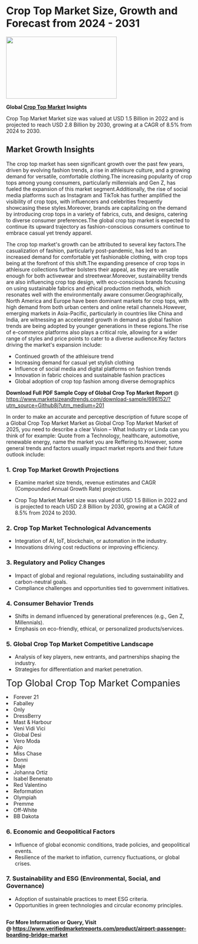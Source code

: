 <H1>Crop Top Market Size, Growth and Forecast from 2024 - 2031</H1><img class="aligncenter size-medium wp-image-584254" src="https://thirdeyenews.in/wp-content/uploads/2024/09/Global-Market-Research-300x168.jpeg" alt="" width="300" height="168" /><p><strong>Global&nbsp;<a href="https://www.marketsizeandtrends.com/download-sample/696152/?utm_source=Github8j?utm_medium=201">Crop Top Market</a> Insights</strong></p><p>Crop Top Market Market size was valued at USD 1.5 Billion in 2022 and is projected to reach USD 2.8 Billion by 2030, growing at a CAGR of 8.5% from 2024 to 2030.</p><p><h2>Market Growth Insights</h2> <p>The crop top market has seen significant growth over the past few years, driven by evolving fashion trends, a rise in athleisure culture, and a growing demand for versatile, comfortable clothing.The increasing popularity of crop tops among young consumers, particularly millennials and Gen Z, has fueled the expansion of this market segment.Additionally, the rise of social media platforms such as Instagram and TikTok has further amplified the visibility of crop tops, with influencers and celebrities frequently showcasing these styles.Moreover, brands are capitalizing on the demand by introducing crop tops in a variety of fabrics, cuts, and designs, catering to diverse consumer preferences.The global crop top market is expected to continue its upward trajectory as fashion-conscious consumers continue to embrace casual yet trendy apparel.</p> <p>The crop top market's growth can be attributed to several key factors.The casualization of fashion, particularly post-pandemic, has led to an increased demand for comfortable yet fashionable clothing, with crop tops being at the forefront of this shift.The expanding presence of crop tops in athleisure collections further bolsters their appeal, as they are versatile enough for both activewear and streetwear.Moreover, sustainability trends are also influencing crop top design, with eco-conscious brands focusing on using sustainable fabrics and ethical production methods, which resonates well with the environmentally aware consumer.Geographically, North America and Europe have been dominant markets for crop tops, with high demand from both urban centers and online retail channels.However, emerging markets in Asia-Pacific, particularly in countries like China and India, are witnessing an accelerated growth in demand as global fashion trends are being adopted by younger generations in these regions.The rise of e-commerce platforms also plays a critical role, allowing for a wider range of styles and price points to cater to a diverse audience.Key factors driving the market's expansion include: <ul> <li>Continued growth of the athleisure trend</li> <li>Increasing demand for casual yet stylish clothing</li> <li>Influence of social media and digital platforms on fashion trends</li> <li>Innovation in fabric choices and sustainable fashion practices</li> <li>Global adoption of crop top fashion among diverse demographics</li> </ul> <p><span class=""><strong>Download Full PDF Sample Copy of Global Crop Top Market Report</strong> @ <a href="https://www.marketsizeandtrends.com/download-sample/696152/?utm_source=Github8j?utm_medium=201" target="_blank">https://www.marketsizeandtrends.com/download-sample/696152/?utm_source=Github8j?utm_medium=201</a></span></p><p>In order to make an accurate and perceptive description of future scope of a Global&nbsp;Crop Top Market Market as Global&nbsp;Crop Top Market Market of 2025, you need to describe a clear Vision &ndash; What Industry or Linda can you think of for example: Quote from a Technology, healthcare, automotive, renewable energy, name the market you are Reffering to.However, some general trends and factors usually impact market reports and their future outlook include:</p><h3>1.&nbsp;<strong>Crop Top Market Growth Projections</strong></h3><ul><li>Examine market size trends, revenue estimates and CAGR (Compounded Annual Growth Rate) projections.</li><li><p>Crop Top Market Market size was valued at USD 1.5 Billion in 2022 and is projected to reach USD 2.8 Billion by 2030, growing at a CAGR of 8.5% from 2024 to 2030.</p></li></ul><h3>2.&nbsp;<strong>Crop Top Market Technological Advancements</strong></h3><ul><li>Integration of AI, IoT, blockchain, or automation in the industry.</li><li>Innovations driving cost reductions or improving efficiency.</li></ul><h3>3.&nbsp;<strong>Regulatory and Policy Changes</strong></h3><ul><li>Impact of global and regional regulations, including sustainability and carbon-neutral goals.</li><li>Compliance challenges and opportunities tied to government initiatives.</li></ul><h3>4.&nbsp;<strong>Consumer Behavior Trends</strong></h3><ul><li>Shifts in demand influenced by generational preferences (e.g., Gen Z, Millennials).</li><li>Emphasis on eco-friendly, ethical, or personalized products/services.</li></ul><h3>5.&nbsp;<strong>Global Crop Top Market Competitive Landscape</strong></h3><ul><li>Analysis of key players, new entrants, and partnerships shaping the industry.</li><li>Strategies for differentiation and market penetration.</li></ul><p data-pm-slice="1 1 []"><span style="color: inherit; font-family: inherit; font-size: 25px;">Top Global Crop Top Market Companies</span></p><div class="" data-test-id=""><p><li>Forever 21</li><li> Faballey</li><li> Only</li><li> DressBerry</li><li> Mast & Harbour</li><li> Veni Vidi Vici</li><li> Global Desi</li><li> Vero Moda</li><li> Ajio</li><li> Miss Chase</li><li> Donni</li><li> Maje</li><li> Johanna Ortiz</li><li> Isabel Benenato</li><li> Red Valentino</li><li> Reformation</li><li> Olympiah</li><li> Premme</li><li> Off-White</li><li> BB Dakota</li></p></div><h3>6.&nbsp;<strong>Economic and Geopolitical Factors</strong></h3><ul><li>Influence of global economic conditions, trade policies, and geopolitical events.</li><li>Resilience of the market to inflation, currency fluctuations, or global crises.</li></ul><h3>7.&nbsp;<strong>Sustainability and ESG (Environmental, Social, and Governance)</strong></h3><ul><li>Adoption of sustainable practices to meet ESG criteria.</li><li>Opportunities in green technologies and circular economy principles.</li></ul><h2><strong style="font-size: 14px;">For More Information or Query, Visit @&nbsp;</strong><a style="background-color: #ffffff; font-size: 14px;" href="https://www.marketsizeandtrends.com/report/crop-top-market/" target="_blank">https://www.verifiedmarketreports.com/product/airport-passenger-boarding-bridge-market</a></h2>
